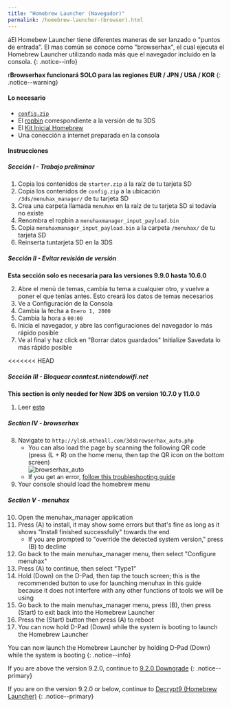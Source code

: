 ```yaml
---
title: "Homebrew Launcher (Navegador)"
permalink: /homebrew-launcher-(browser).html
---
```


áEl Homebew Launcher tiene diferentes maneras de ser lanzado o "puntos de entrada". El mas común se conoce como "browserhax", el cual ejecuta el Homebrew Launcher utilizando nada más que el navegador incluido en la consola.
{: .notice--info}

r**Browserhax funcionará SOLO para las regiones EUR / JPN / USA / KOR**
{: .notice--warning}

#### Lo necesario

+ [`config.zip`](images/config.zip)
+ El [ropbin](https://smealum.github.io/3ds/#otherapp) correspondiente a la versión de tu 3DS
+ El [Kit Inicial Homebrew](http://smealum.github.io/ninjhax2/starter.zip)
+ Una conección a internet preparada en la consola

#### Instrucciones

##### Sección I -  Trabajo preliminar

1. Copia los contenidos de `starter.zip` a la raíz de tu tarjeta SD
2. Copia los contenidos de `config.zip` a la ubicación `/3ds/menuhax_manager/` de tu tarjeta SD
3. Crea una carpeta llamada `menuhax` en la raíz de tu tarjeta SD si todavía no existe
4. Renombra el ropbin a `menuhaxmanager_input_payload.bin`
5. Copia `menuhaxmanager_input_payload.bin` a la carpeta `/menuhax/` de tu tarjeta SD
4. Reinserta tuntarjeta SD en la 3DS

##### Sección II -  Evitar revisión de versión

**Esta sección solo es necesaria para las versiones 9.9.0 hasta 10.6.0**

2. Abre el menú de temas, cambia tu tema a cualquier otro, y vuelve a poner el que tenías antes. Esto creará los datos de temas necesarios
3. Ve a Configuración de la Consola
4. Cambia la fecha a `Enero 1, 2000`
5. Cambia la hora a `00:00`
6. Inicia el navegador, y abre las configuraciones del navegador lo más rápido posible
7. Ve al final y haz click en "Borrar datos guardados" Initialize Savedata lo más rápido posible

<<<<<<< HEAD
##### Sección III -  Bloquear conntest.nintendowifi.net

**This section is only needed for New 3DS on version 10.7.0 y 11.0.0**

1. Leer [esto](https://github.com/Plailect/Guide/issues/684)

##### Section IV -  browserhax

8. Navigate to `http://yls8.mtheall.com/3dsbrowserhax_auto.php`
    + You can also load the page by scanning the following QR code (press (L + R) on the home menu, then tap the QR icon on the bottom screen)     
![browserhax_auto](http://yls8.mtheall.com/3dsbrowserhax_auto_qrcode.png)
    + If you get an error, [follow this troubleshooting guide](troubleshooting#ts_browser)
9. Your console should load the homebrew menu

##### Section V -  menuhax

10. Open the menuhax_manager application
11. Press (A) to install, it may show some errors but that's fine as long as it shows "Install finished successfully" towards the end
    + If you are prompted to "override the detected system version," press (B) to decline
12. Go back to the main menuhax_manager menu, then select "Configure menuhax"
13. Press (A) to continue, then select "Type1"
14. Hold (Down) on the D-Pad, then tap the touch screen; this is the recommended button to use for launching menuhax in this guide because it does not interfere with any other functions of tools we will be using
15. Go back to the main menuhax_manager menu, press (B), then press (Start) to exit back into the Homebrew Launcher
16. Press the (Start) button then press (A) to reboot
17. You can now hold D-Pad (Down) while the system is booting to launch the Homebrew Launcher

You can now launch the Homebrew Launcher by holding D-Pad (Down) while the system is booting
{: .notice--info}

If you are above the version 9.2.0, continue to [9.2.0 Downgrade](9.2.0-downgrade)
{: .notice--primary}

If you are on the version 9.2.0 or below, continue to [Decrypt9 (Homebrew Launcher)](decrypt9-(homebrew-launcher))
{: .notice--primary}
